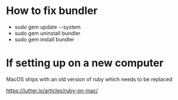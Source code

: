 # How to fix bundler

- sudo gem update --system
- sudo gem uninstall bundler
- sudo gem install bundler

# If setting up on a new computer

MacOS ships with an old version of ruby which needs to be replaced

https://luther.io/articles/ruby-on-mac/


